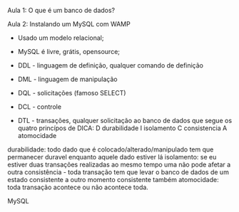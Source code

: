 Aula 1: O que é um banco de dados? 

Aula 2: Instalando um MySQL com WAMP

- Usado um modelo relacional;
- MySQL é livre, grátis, opensource;

- DDL - linguagem de definição, qualquer comando de definição
- DML - linguagem de manipulação
- DQL - solicitações (famoso SELECT)
- DCL - controle
- DTL - transações, qualquer solicitação ao banco de dados que segue os quatro princípos de DICA: 
D durabilidade
I isolamento
C consistencia
A atomocidade 

durabilidade: todo dado que é colocado/alterado/manipulado tem que permanecer duravel enquanto aquele dado estiver lá
isolamento: se eu estiver duas transações realizadas ao mesmo tempo uma não pode afetar a outra
consistência - toda transação tem que levar o banco de dados de um estado consistente a outro momento consistente também 
atomocidade: toda transação acontece ou não acontece toda. 

MySQL